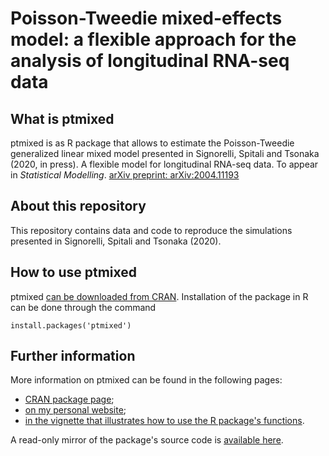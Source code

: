 # Poisson-Tweedie mixed-effects model: a flexible approach for the analysis of longitudinal RNA-seq data

## What is ptmixed
ptmixed is as R package that allows to estimate the Poisson-Tweedie generalized linear mixed model presented in Signorelli, Spitali and Tsonaka (2020, in press). A flexible model for longitudinal RNA-seq data. To appear in *Statistical Modelling*. [arXiv preprint: arXiv:2004.11193](http://arxiv.org/abs/2004.11193)

## About this repository
This repository contains data and code to reproduce the simulations presented in Signorelli, Spitali and Tsonaka (2020).

## How to use ptmixed
ptmixed [can be downloaded from CRAN](https://cran.r-project.org/web/packages/ptmixed/index.html). Installation of the package in R can be done through the command 
```
install.packages('ptmixed')
```

## Further information
More information on ptmixed can be found in the following pages:
* [CRAN package page](https://cran.r-project.org/web/packages/ptmixed/index.html);
* [on my personal website](http://mirkosignorelli.wixsite.com/home/software);
* [in the vignette that illustrates how to use the R package's functions](https://cran.r-project.org/web/packages/ptmixed/vignettes/Overview_functionalities_ptmixed.html).

A read-only mirror of the package's source code is [available here](https://github.com/cran/ptmixed).

